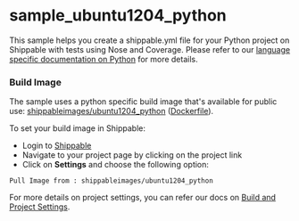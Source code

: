 sample_ubuntu1204_python
=====================

This sample helps you create a shippable.yml file for your Python project on Shippable with tests using Nose and Coverage. Please refer to our [language specific documentation on Python](http://docs.shippable.com/languages/#python) for more details.

### Build Image

The sample uses a python specific build image that's available for public use:
[shippableimages/ubuntu1204_python](https://registry.hub.docker.com/u/shippableimages/ubuntu1204_python)  ([Dockerfile](https://github.com/shippableImages/ubuntu1204_python/blob/master/Dockerfile)).

To set your build image in Shippable:
- Login to [Shippable](https://www.shippable.com) 
- Navigate to your project page by clicking on the project link
- Click on **Settings** and choose the following option:

`Pull Image from : shippableimages/ubuntu1204_python`

For more details on project settings, you can refer our docs on  [Build and Project Settings](http://docs.shippable.com/project_settings).
